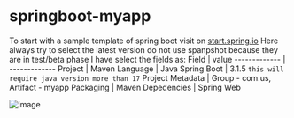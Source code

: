 # springboot-myapp
To start with a sample template of spring boot visit on [start.spring.io](https://start.spring.io/)
Here always try to select the latest version do not use spanpshot because they are in test/beta phase
I have select the fields as:
Field  | value
------------- | -------------
Project  | Maven
Language  | Java
Spring Boot  | 3.1.5 `this will require java version more than 17`
Project Metadata  | Group - com.us, Artifact - myapp
Packaging  | Maven
Depedencies  | Spring Web

![image](https://github.com/udayuv/springboot-myapp/assets/45325958/5591ee02-1616-4e11-a07e-8abbffa93775)
